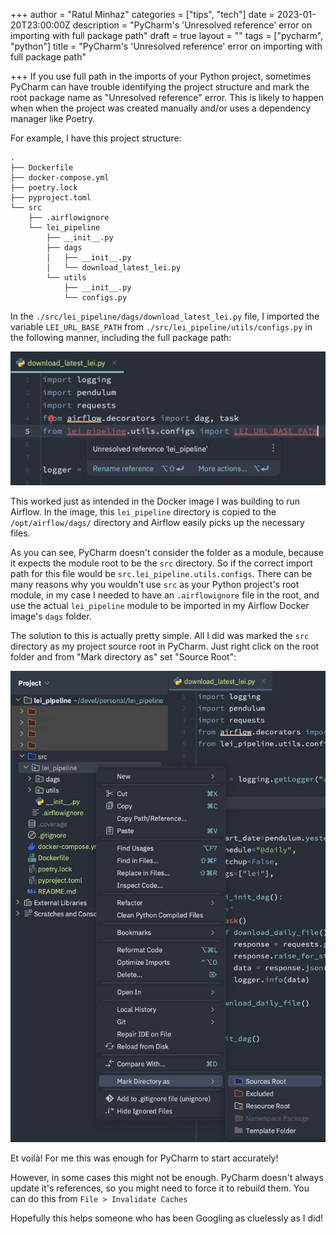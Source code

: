 +++
author = "Ratul Minhaz"
categories = ["tips", "tech"]
date = 2023-01-20T23:00:00Z
description = "PyCharm's 'Unresolved reference' error on importing with full package path"
draft = true
layout = ""
tags = ["pycharm", "python"]
title = "PyCharm's 'Unresolved reference' error on importing with full package path"

+++
If you use full path in the imports of your Python project, sometimes PyCharm can have trouble identifying the project structure and mark the root package name as "Unresolved reference" error. This is likely to happen when when the project was created manually and/or uses a dependency manager like Poetry.

For example, I have this project structure:

    .
    ├── Dockerfile
    ├── docker-compose.yml
    ├── poetry.lock
    ├── pyproject.toml
    └── src
    	├── .airflowignore
        └── lei_pipeline
            ├── __init__.py
            ├── dags
            │   ├── __init__.py
            │   └── download_latest_lei.py
            └── utils
                ├── __init__.py
                └── configs.py

In the `./src/lei_pipeline/dags/download_latest_lei.py` file, I imported the variable `LEI_URL_BASE_PATH` from `./src/lei_pipeline/utils/configs.py` in the following manner, including the full package path:

![](/uploads/pycharm_project_root.png)

This worked just as intended in the Docker image I was building to run Airflow. In the image, this `lei_pipeline` directory is copied to the `/opt/airflow/dags/` directory and Airflow easily picks up the necessary files.

As you can see, PyCharm doesn't consider the folder as a module, because it expects the module root to be the `src` directory. So if the correct import path for this file would be `src.lei_pipeline.utils.configs`. There can be many reasons why you wouldn't use `src` as your Python project's root module, in my case I needed to have an `.airflowignore` file in the root, and use the actual `lei_pipeline` module to be imported in my Airflow Docker image's `dags` folder.

The solution to this is actually pretty simple. All I did was marked the `src` directory as my project source root in PyCharm. Just right click on the root folder and from "Mark directory as" set "Source Root":

![](/uploads/pycharm_project_root_set.png)

Et voilà! For me this was enough for PyCharm to start accurately!

However, in some cases this might not be enough. PyCharm doesn't always update it's references, so you might need to force it to rebuild them. You can do this from `File > Invalidate Caches`

Hopefully this helps someone who has been Googling as cluelessly as I did!